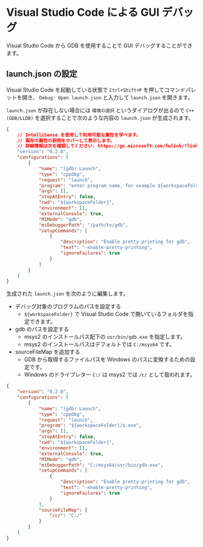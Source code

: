 # Visual Studio Code による GUI デバッグ

Visual Studio Code から GDB を使用することで GUI デバッグすることができます。

## launch.json の設定

Visual Studio Code を起動している状態で `Ctrl+Shift+P` を押してコマンドパレットを開き、
`Debug: Open launch.json` と入力して `launch.json` を開きます。

`launch.json` が存在しない場合には `環境の選択` というダイアログが出るので
`C++ (GDB/LLDB)` を選択することで次のような内容の `launch.json` が生成されます。

```json
{
    // IntelliSense を使用して利用可能な属性を学べます。
    // 既存の属性の説明をホバーして表示します。
    // 詳細情報は次を確認してください: https://go.microsoft.com/fwlink/?linkid=830387
    "version": "0.2.0",
    "configurations": [
        {
            "name": "(gdb) Launch",
            "type": "cppdbg",
            "request": "launch",
            "program": "enter program name, for example ${workspaceFolder}/a.exe",
            "args": [],
            "stopAtEntry": false,
            "cwd": "${workspaceFolder}",
            "environment": [],
            "externalConsole": true,
            "MIMode": "gdb",
            "miDebuggerPath": "/path/to/gdb",
            "setupCommands": [
                {
                    "description": "Enable pretty-printing for gdb",
                    "text": "-enable-pretty-printing",
                    "ignoreFailures": true
                }
            ]
        }
    ]
}
```

生成された `launch.json` を次のように編集します。

- デバッグ対象のプログラムのパスを設定する
    - `${workspaceFolder}` で Visual Studio Code で開いているフォルダを指定できます。
- gdb のパスを設定する
    - msys2 のインストールパス配下の `usr/bin/gdb.exe` を指定します。
    - msys2 のインストールパスはデフォルトでは `C:/msys64` です。
- sourceFileMap を追加する
    - GDB から取得するファイルパスを Windows のパスに変換するための設定です。
    - Windows のドライブレター `C:/` は msys2 では `/c/` として扱われます。

```json hl_lines="8 15 23 24 25"
{
    "version": "0.2.0",
    "configurations": [
        {
            "name": "(gdb) Launch",
            "type": "cppdbg",
            "request": "launch",
            "program": "${workspaceFolder}/a.exe",
            "args": [],
            "stopAtEntry": false,
            "cwd": "${workspaceFolder}",
            "environment": [],
            "externalConsole": true,
            "MIMode": "gdb",
            "miDebuggerPath": "C:/msys64/usr/bin/gdb.exe",
            "setupCommands": [
                {
                    "description": "Enable pretty-printing for gdb",
                    "text": "-enable-pretty-printing",
                    "ignoreFailures": true
                }
            ],
            "sourceFileMap": {
                "/c/": "C:/"
            }
        }
    ]
}
```
